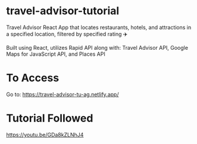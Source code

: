 # travel-advisor-tutorial
Travel Advisor React App that locates restaurants, hotels, and attractions in a specified location, filtered by specified rating ✈️

Built using React, utilizes Rapid API along with: Travel Advisor API, Google Maps for JavaScript API, and Places API

# To Access
 Go to: https://travel-advisor-tu-ag.netlify.app/
 
 # Tutorial Followed 
 https://youtu.be/GDa8kZLNhJ4
 
 
